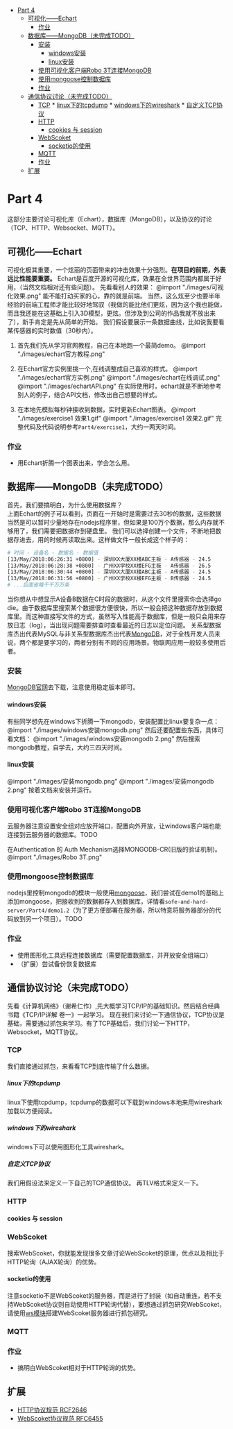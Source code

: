 <!-- @import "[TOC]" {cmd="toc" depthFrom=1 depthTo=6 orderedList=false} -->

<!-- code_chunk_output -->

* [Part 4](#part-4)
	* [可视化——Echart](#可视化echart)
		* [作业](#作业)
	* [数据库——MongoDB（未完成TODO）](#数据库mongodb未完成todo)
		* [安装](#安装)
			* [windows安装](#windows安装)
			* [linux安装](#linux安装)
		* [使用可视化客户端Robo 3T连接MongoDB](#使用可视化客户端robo-3t连接mongodb)
		* [使用mongoose控制数据库](#使用mongoose控制数据库)
		* [作业](#作业-1)
	* [通信协议讨论（未完成TODO）](#通信协议讨论未完成todo)
		* [TCP](#tcp)
				* [linux下的tcpdump](#linux下的tcpdump)
				* [windows下的wireshark](#windows下的wireshark)
				* [自定义TCP协议](#自定义tcp协议)
		* [HTTP](#http)
			* [cookies 与 session](#cookies-与-session)
		* [WebScoket](#webscoket)
			* [socketio的使用](#socketio的使用)
		* [MQTT](#mqtt)
		* [作业](#作业-2)
	* [扩展](#扩展)

<!-- /code_chunk_output -->
# Part 4 
这部分主要讨论可视化库（Echart），数据库（MongoDB），以及协议的讨论（TCP、HTTP、Websocket、MQTT）。

## 可视化——Echart
可视化极其重要，一个炫丽的页面带来的冲击效果十分强烈。__在项目的前期，外表远比性能要重要。__ Echart是百度开源的可视化库，效果在全世界范围内都属于好用，（当然文档相对还有些问题）。
先看看别人的效果： 
@import "./images/可视化效果.png"
能不能打动买家的心，靠的就是前端。
当然，这么炫至少也要半年经验的前端工程师才能比较好地驾驭（我做的能比他们更炫，因为这个我也能做，而且我还能在这基础上引入3D模型，更炫。但涉及到公司的作品我就不放出来了），新手肯定是先从简单的开始。
我们假设要展示一条数据曲线，比如说我要看某传感器的实时数值（30秒内）。

1. 首先我们先从学习官网教程，自己在本地跑一个最简demo。
@import "./images/echart官方教程.png"

2. 在Echart官方实例里挑一个,在线调整成自己喜欢的样式。
@import "./images/echart官方实例.png"
@import "./images/echart在线调试.png"
@import "./images/echartAPI.png"
在实际使用时，echart就是不断地参考别人的例子，结合API文档，修改出自己想要的样式。

3. 在本地先模拟每秒钟接收到数据，实时更新Echart图表。
@import "./images/exercise1 效果1.gif"
@import "./images/exercise1 效果2.gif"
完整代码及代码说明参考`Part4/exercise1`，大约一两天时间。
### 作业
- 用Echart折腾一个图表出来，学会怎么用。

## 数据库——MongoDB（未完成TODO）
首先，我们要搞明白，为什么使用数据库？  
上面Echart的例子可以看到，页面在一开始时是需要过去30秒的数据，这些数据当然是可以暂时少量地存在nodejs程序里，但如果是100万个数据，那么内存就不够用了，我们需要把数据存到硬盘里。
我们可以选择创建一个文件，不断地把数据存进去，用的时候再读取出来。这样做文件一般长成这个样子的：
```bash
# 时间 - 设备名 - 数据名 - 数据值
[13/May/2018:06:26:31 +0800] - 深圳XX大厦XX楼ABC主板 - A传感器 - 24.5
[13/May/2018:06:28:38 +0800] - 广州XX学校XX楼EFG主板 - A传感器 - 26.5
[13/May/2018:06:30:44 +0800] - 深圳XX大厦XX楼ABC主板 - A传感器 - 24.5
[13/May/2018:06:31:56 +0800] - 广州XX学校XX楼EFG主板 - B传感器 - 24.5
# ...后面省略千千万万条
```
当你想从中想显示A设备B数据在C时段的数据时，从这个文件里搜索你会选择go die。由于数据库里搜索某个数据很方便很快，所以一般会把这种数据存放到数据库里。而这种直接写文件的方式，虽然写入性能高于数据库，但是一般只会用来存放日志（log），当出现问题需要排查时查看最近的日志以定位问题。
关系型数据库杰出代表MySQL与非关系型数据库杰出代表[MongoDB](https://www.mongodb.com/)，对于全栈开发人员来说，两个都是要学习的，两者分别有不同的应用场景。物联网应用一般较多使用后者。
### 安装
[MongoDB官网](https://www.mongodb.com/)去下载，注意使用稳定版本即可。
#### windows安装
有些同学想先在windows下折腾一下mongodb，安装配置比linux要复杂一点：
@import "./images/windows安装mongodb.png"
然后还要配置些东西，具体可看文档：
@import "./images/windows安装mongodb 2.png"
然后搜索mongodb教程，自学去，大约三四天时间。
#### linux安装
@import "./images/安装mongodb.png"
@import "./images/安装mongodb 2.png"
按着文档来安装并运行。
### 使用可视化客户端Robo 3T连接MongoDB
云服务器注意设置安全组对应放开端口，配置向外开放，让windows客户端也能连接到云服务器的数据库。TODO

在Authentication 的 Auth Mechanism选择MONGODB-CR(旧版的验证机制)。
@import "./images/Robo 3T.png"

### 使用mongoose控制数据库
nodejs里控制mongodb的模块一般使用[mongoose](https://github.com/Automattic/mongoose)，我们尝试在demo1的基础上添加mongoose，把接收到的数据都存入到数据库，详情看`sofe-and-hard-server/Part4/demo1.2`（为了更方便部署在服务器，所以特意将服务器部分的代码放到另一个项目）。TODO
### 作业
- 使用图形化工具远程连接数据库（需要配置数据库，并开放安全组端口）
- （扩展）尝试备份恢复数据库

## 通信协议讨论（未完成TODO）
先看《计算机网络》（谢希仁作）,先大概学习TCP/IP的基础知识。然后结合经典书籍《TCP/IP详解 卷一》一起学习。
现在我们来讨论一下通信协议，TCP协议是基础，需要通过抓包来学习。有了TCP基础后，我们讨论一下HTTP，Websocket，MQTT协议。
### TCP
我们直接通过抓包，来看看TCP到底传输了什么数据。
##### linux下的tcpdump
linux下使用tcpdump，tcpdump的数据可以下载到windows本地来用wireshark加载以方便阅读。
##### windows下的wireshark
windows下可以使用图形化工具wireshark。
##### 自定义TCP协议
我们用假设法来定义一下自己的TCP通信协议。
再TLV格式来定义一下。
### HTTP
#### cookies 与 session

### WebScoket
搜索WebScoket，你就能发现很多文章讨论WebScoket的原理，优点以及相比于HTTP轮询（AJAX轮询）的优势。
#### socketio的使用
注意socketio不是WebScoket的服务器，而是进行了封装（如自动重连，若不支持WebScoket协议则自动使用HTTP轮询代替），要想通过抓包研究WebScoket，请使用[ws模块](https://github.com/websockets/ws)搭建WebScoket服务器进行抓包研究。

### MQTT

### 作业
- 搞明白WebScoket相对于HTTP轮询的优势。

## 扩展
- [HTTP协议规范 RCF2646](https://tools.ietf.org/html/rfc2616)
- [WebScoket协议规范 RFC6455](https://tools.ietf.org/html/rfc6455)